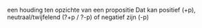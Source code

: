 een houding ten opzichte van een propositie Dat kan positief (+p), neutraal/twijfelend (?+p / ?-p) of negatief zijn (-p) 
